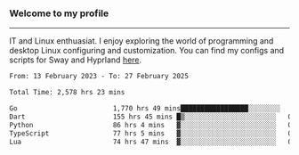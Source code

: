 ### Welcome to my profile

---

IT and Linux enthuasiat. I enjoy exploring the world of programming and desktop Linux configuring and customization. You can find my configs and scripts for Sway and Hyprland [here](https://github.com/uroborosq/mess-of-linux-configurations).

<!-- <div display="block">
 	<img align="left" width="48%" alt="isocalendar" src=".github/metrics/isocalendar_metrics.svg" />
	<img align="center" width="48%" alt="contributions" src=".github/metrics/contributions_metrics.svg" />
	<img align="center" alt="languages" src=".github/metrics/languages_metrics.svg" />
</div> -->

<!-- ![](https://komarev.com/ghpvc/?username=uroborosq&color=success&style=flat-square) -->
<!-- [](https://img.shields.io/github/last-commit/uroborosq/uroborosq?label=Profile%20updated&style=flat-square) -->

<!--START_SECTION:waka-->

```txt
From: 13 February 2023 - To: 27 February 2025

Total Time: 2,578 hrs 23 mins

Go                        1,770 hrs 49 mins█████████████████░░░░░░░░   68.04 %
Dart                      155 hrs 45 mins █▒░░░░░░░░░░░░░░░░░░░░░░░   05.99 %
Python                    86 hrs 4 mins   ▓░░░░░░░░░░░░░░░░░░░░░░░░   03.31 %
TypeScript                77 hrs 5 mins   ▓░░░░░░░░░░░░░░░░░░░░░░░░   02.96 %
Lua                       74 hrs 47 mins  ▓░░░░░░░░░░░░░░░░░░░░░░░░   02.87 %
```

<!--END_SECTION:waka-->
